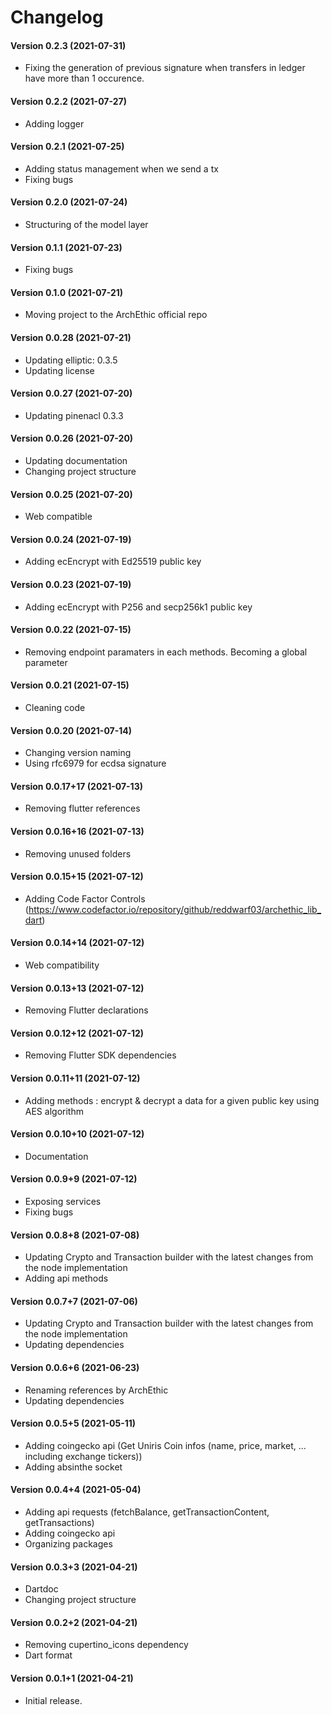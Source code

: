 Changelog
=========

#### Version 0.2.3 (2021-07-31) 
* Fixing the generation of previous signature when transfers in ledger have more than 1 occurence.

#### Version 0.2.2 (2021-07-27) 
* Adding logger

#### Version 0.2.1 (2021-07-25) 
* Adding status management when we send a tx
* Fixing bugs

#### Version 0.2.0 (2021-07-24) 
* Structuring of the model layer

#### Version 0.1.1 (2021-07-23) 
* Fixing bugs

#### Version 0.1.0 (2021-07-21) 
* Moving project to the ArchEthic official repo

#### Version 0.0.28 (2021-07-21) 
* Updating elliptic: 0.3.5
* Updating license

#### Version 0.0.27 (2021-07-20) 
* Updating pinenacl 0.3.3

#### Version 0.0.26 (2021-07-20) 
* Updating documentation
* Changing project structure

#### Version 0.0.25 (2021-07-20) 
* Web compatible

#### Version 0.0.24 (2021-07-19) 
* Adding ecEncrypt with Ed25519 public key

#### Version 0.0.23 (2021-07-19) 
* Adding ecEncrypt with P256 and secp256k1 public key

#### Version 0.0.22 (2021-07-15) 
* Removing endpoint paramaters in each methods. Becoming a global parameter

#### Version 0.0.21 (2021-07-15) 
* Cleaning code

#### Version 0.0.20 (2021-07-14) 
* Changing version naming
* Using rfc6979 for ecdsa signature

#### Version 0.0.17+17 (2021-07-13) 
* Removing flutter references

#### Version 0.0.16+16 (2021-07-13) 
* Removing unused folders

#### Version 0.0.15+15 (2021-07-12) 
* Adding Code Factor Controls (https://www.codefactor.io/repository/github/reddwarf03/archethic_lib_dart)

#### Version 0.0.14+14 (2021-07-12) 
* Web compatibility

#### Version 0.0.13+13 (2021-07-12) 
* Removing Flutter declarations

#### Version 0.0.12+12 (2021-07-12) 
* Removing Flutter SDK dependencies

#### Version 0.0.11+11 (2021-07-12) 
* Adding methods : encrypt & decrypt a data for a given public key using AES algorithm

#### Version 0.0.10+10 (2021-07-12) 
* Documentation

#### Version 0.0.9+9 (2021-07-12) 
* Exposing services
* Fixing bugs

#### Version 0.0.8+8 (2021-07-08) 
* Updating Crypto and Transaction builder with the latest changes from the node implementation
* Adding api methods

#### Version 0.0.7+7 (2021-07-06) 
* Updating Crypto and Transaction builder with the latest changes from the node implementation
* Updating dependencies

#### Version 0.0.6+6 (2021-06-23) 
* Renaming references by ArchEthic 
* Updating dependencies

#### Version 0.0.5+5 (2021-05-11) 
* Adding coingecko api (Get Uniris Coin infos (name, price, market, ... including exchange tickers))
* Adding absinthe socket

#### Version 0.0.4+4 (2021-05-04) 
* Adding api requests (fetchBalance, getTransactionContent, getTransactions)
* Adding coingecko api
* Organizing packages

#### Version 0.0.3+3 (2021-04-21) 
* Dartdoc
* Changing project structure

#### Version 0.0.2+2 (2021-04-21) 
* Removing cupertino_icons dependency
* Dart format

#### Version 0.0.1+1 (2021-04-21) 
* Initial release.